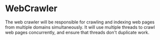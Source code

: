 # WebCrawler

The web crawler will be responsible for crawling and indexing web pages from multiple domains simultaneously. It will use multiple threads to crawl web pages concurrently, and ensure that threads don't duplicate work.
